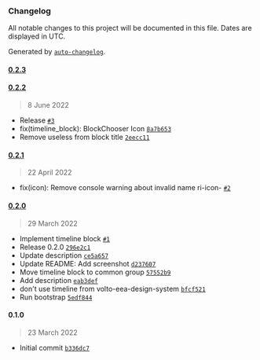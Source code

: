 ### Changelog

All notable changes to this project will be documented in this file. Dates are displayed in UTC.

Generated by [`auto-changelog`](https://github.com/CookPete/auto-changelog).

#### [0.2.3](https://github.com/eea/volto-timeline-block/compare/0.2.2...0.2.3)


#### [0.2.2](https://github.com/eea/volto-timeline-block/compare/0.2.1...0.2.2)

> 8 June 2022

- Release [`#3`](https://github.com/eea/volto-timeline-block/pull/3)
- fix(timeline_block): BlockChooser Icon [`8a7b653`](https://github.com/eea/volto-timeline-block/commit/8a7b653a3f9fb9083e06b65860e6fbe73a19969b)
- Remove useless  from block title [`2eecc11`](https://github.com/eea/volto-timeline-block/commit/2eecc11c3e1791b222ebcceae691ec6e92854a4e)

#### [0.2.1](https://github.com/eea/volto-timeline-block/compare/0.2.0...0.2.1)

> 22 April 2022

- fix(icon): Remove console warning about invalid name ri-icon- [`#2`](https://github.com/eea/volto-timeline-block/pull/2)

#### [0.2.0](https://github.com/eea/volto-timeline-block/compare/0.1.0...0.2.0)

> 29 March 2022

- Implement timeline block [`#1`](https://github.com/eea/volto-timeline-block/pull/1)
- Release 0.2.0 [`296e2c1`](https://github.com/eea/volto-timeline-block/commit/296e2c1247bb12c71d03cb294a1bf5bc6b5332f4)
- Update description [`ce5a657`](https://github.com/eea/volto-timeline-block/commit/ce5a657d3f3f692b0e36345b2153179866881fab)
- Update README: Add screenshot [`d237607`](https://github.com/eea/volto-timeline-block/commit/d237607c843f12e3692a87b8cdef6ff7f751300d)
- Move timeline block to common group [`57552b9`](https://github.com/eea/volto-timeline-block/commit/57552b9641aa7458acf3432ccfd37590758db5b0)
- Add description [`eab3def`](https://github.com/eea/volto-timeline-block/commit/eab3def6d3ea273252e4881ca448643eb8eb6d25)
- don't use timeline from volto-eea-design-system [`bfcf521`](https://github.com/eea/volto-timeline-block/commit/bfcf52143f656b908f12b3374cc3d596b35fc1f7)
- Run bootstrap [`5edf844`](https://github.com/eea/volto-timeline-block/commit/5edf844a3a00cb9b5a40cd2bed0a9fea49f5c841)

#### 0.1.0

> 23 March 2022

- Initial commit [`b336dc7`](https://github.com/eea/volto-timeline-block/commit/b336dc76bdfad08e161f67312053a44570584e40)
